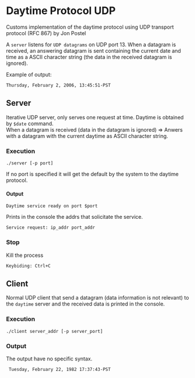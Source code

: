 # Daytime Protocol UDP
Customs implementation of the daytime protocol using UDP transport protocol (RFC 867) by Jon Postel

A `server` listens for `UDP datagrams` on UDP port 13.  When a datagram is received, an answering datagram is sent containing the current date and time as a ASCII character string (the data in the received datagram is ignored).

Example of output:
```
Thursday, February 2, 2006, 13:45:51-PST
```

## Server
Iterative UDP server, only serves one request at time. Daytime is obtained by `$date` command.  
When a datagram is received (data in the datagram is ignored) => Anwers with a datagram with the current daytime as ASCII character string.

### Execution
```
./server [-p port]
```
If no port is specified it will get the default by the system to the daytime protocol.

#### Output
```
Daytime service ready on port $port
```
Prints in the console the addrs that solicitate the service.
```
Service request: ip_addr port_addr
```

### Stop
Kill the process
```
Keybiding: Ctrl+C
```

## Client
Normal UDP client that send a datagram (data information is not relevant) to the `daytime` server and the received data is printed in the console.

### Execution
```
./client server_addr [-p server_port]
```

### Output
The output have no specific syntax.
```
 Tuesday, February 22, 1982 17:37:43-PST
```
